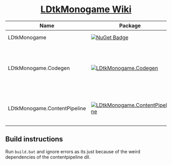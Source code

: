 <h1 align="center">
    <a href="https://irishbruse.github.io/LDtkMonogame/">LDtkMonogame Wiki</a>
</h1>

| Name                         | Package                                                                                                                                                      | Description                                                               |
| ---------------------------- | ------------------------------------------------------------------------------------------------------------------------------------------------------------ | ------------------------------------------------------------------------- |
| LDtkMonogame                 | [![NuGet Badge](https://buildstats.info/nuget/LDtkMonogame)](https://www.nuget.org/packages/LDtkMonogame/)                                                   | Core LDtk Package                                                         |
| LDtkMonogame.Codegen         | [![LDtkMonogame.Codegen](https://buildstats.info/nuget/LDtkMonogame.Codegen) ](https://www.nuget.org/packages/LDtkMonogame.Codegen/)                         | A tool that automates generation staticaly typed entity script generation |
| LDtkMonogame.ContentPipeline | [![LDtkMonogame.ContentPipeline](https://buildstats.info/nuget/LDtkMonogame.ContentPipeline) ](https://www.nuget.org/packages/LDtkMonogame.ContentPipeline/) | Includes the dll needed for the MGCP tool                                 |

## Build instructions

Run `build.bat` and ignore errors as its just because of the weird dependencies of the contentpipeline dll.
